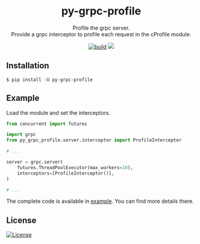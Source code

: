 <h1 align="center">py-grpc-profile</h1>
<p align="center">
Profile the grpc server.<br>
Provide a grpc interceptor to profile each request in the cProfile module.
</p>

<p align="center">
    <a href="https://github.com/yhino/py-grpc-profile/actions/workflows/build.yml"><img src="https://github.com/yhino/py-grpc-profile/actions/workflows/build.yml/badge.svg" alt="build"></a>
    <a href="https://codecov.io/gh/yhino/py-grpc-profile"><img src="https://codecov.io/gh/yhino/py-grpc-profile/branch/main/graph/badge.svg?token=KWABCP5TYT"/></a>
</p>

## Installation

```shell
$ pip install -U py-grpc-profile
```

## Example

Load the module and set the interceptors.

```python
from concurrent import futures

import grpc
from py_grpc_profile.server.interceptor import ProfileInterceptor

# ...

server = grpc.server(
    futures.ThreadPoolExecutor(max_workers=10),
    interceptors=[ProfileInterceptor()],
)

# ...
```

The complete code is available in [example](https://github.com/yhino/py-grpc-profile/tree/main/example). You can find more details there.

## License

[![License](https://img.shields.io/badge/License-Apache%202.0-blue.svg)](LICENSE)
